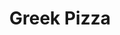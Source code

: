 ---
menu_item_image_url: "/images/pizza-3.jpg"
title: "Greek Pizza"
title_fr: "F Greek Pizza"
menu_item_price: "$20.00"
menu_item_price_fr: "$20.00"
menu_item_content: "A small river named Duden flows by their place and supplies"
menu_item_content_fr: "French A small river named Duden flows by their place and supplies"
type: "menu_price"
---